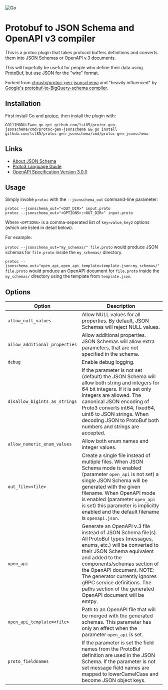 ![Go](https://github.com/lst85/protoc-gen-jsonschema/workflows/Go/badge.svg?branch=master)

Protobuf to JSON Schema and OpenAPI v3 compiler
================================================
This is a protoc plugin that takes protocol buffers definitions and converts them into JSON Schemas or OpenAPI v.3 documents.

This will hopefully be useful for people who define their data using ProtoBuf, but use JSON for the "wire" format.

Forked from [chrusty/protoc-gen-jsonschema](https://github.com/chrusty/protoc-gen-jsonschema) and
"heavily influenced" by [Google's protobuf-to-BigQuery-schema compiler](https://github.com/GoogleCloudPlatform/protoc-gen-bq-schema).


Installation
------------

First install Go and [protoc](https://github.com/protocolbuffers/protobuf), then install the plugin with:

`GO111MODULE=on go get github.com/lst85/protoc-gen-jsonschema/cmd/protoc-gen-jsonschema && go install github.com/lst85/protoc-gen-jsonschema/cmd/protoc-gen-jsonschema`

Links
-----
* [About JSON Schema](http://json-schema.org/)
* [Proto3 Language Guide](https://developers.google.com/protocol-buffers/docs/proto3#json)
* [OpenAPI Specification Version 3.0.0](https://github.com/OAI/OpenAPI-Specification/blob/master/versions/3.0.0.md)

Usage
-----

Simply invoke `protoc` with the `--jsonschema_out` command-line parameter:

```
protoc --jsonschema_out="<OUT_DIR>" input.proto
protoc --jsonschema_out="<OPTIONS>:<OUT_DIR>" input.proto
```

Where `<OPTIONS>` is a comma-seperated list of `key=value,key2` options (which are listed in detail below). 

For example:

`protoc --jsonschema_out="my_schemas/" file.proto`
would produce JSON schemas for `file.proto` inside the `my_schemas/` directory. 

`protoc --jsonschema_out="open_api,open_api_template=template.json:my_schemas/" file.proto`
would produce an OpenAPI document for `file.proto` inside the `my_schemas/` directory using the template from `template.json`.

Options
-----

| Option              | Description |
|---------------------|-------------|
| `allow_null_values` | Allow NULL values for all properties. By default, JSON Schemas will reject NULL values. |
| `allow_additional_properties` | Allow additional properties. JSON Schemas will allow extra parameters, that are not specified in the schema. |
| `debug` | Enable debug logging. |
| `disallow_bigints_as_strings` | If the parameter is not set (default) the JSON Schema will allow both string and integers for 64 bit integers. If it is set only integers are allowed. The canonical JSON encoding of Proto3 converts int64, fixed64, uint6 to JSON strings. When decoding JSON to ProtoBuf both numbers and strings are accepted. |
| `allow_numeric_enum_values` | Allow both enum names and integer values. |
| `out_file=<file>` | Create a single file instead of multiple files. When JSON Schema mode is enabled (parameter `open_api` is not set) a single JSON Schema will be generated with the given filename. When OpenAPI mode is enabled (parameter `open_api` is set) this parameter is implicitly enabled and the default filename is `openapi.json`. |
| `open_api` | Generate an OpenAPI v.3 file instead of JSON Schema file(s). All ProtoBuf types (messages, enums, etc.) will be converted to their JSON Schema equivalent and added to the components/schemas section of the OpenAPI document. NOTE: The generator currently ignores gRPC service definitions. The paths section of the generated OpenAPI document will be emtpy. |
| `open_api_template=<file>` | Path to an OpenAPI file that will be merged with the generated schemas. This parameter has only an effect when the parameter `open_api` is set. |
| `proto_fieldnames` | If the parameter is set the field names from the ProtoBuf definition are used in the JSON Schema. If the parameter is not set message field names are mapped to lowerCamelCase and become JSON object keys. |